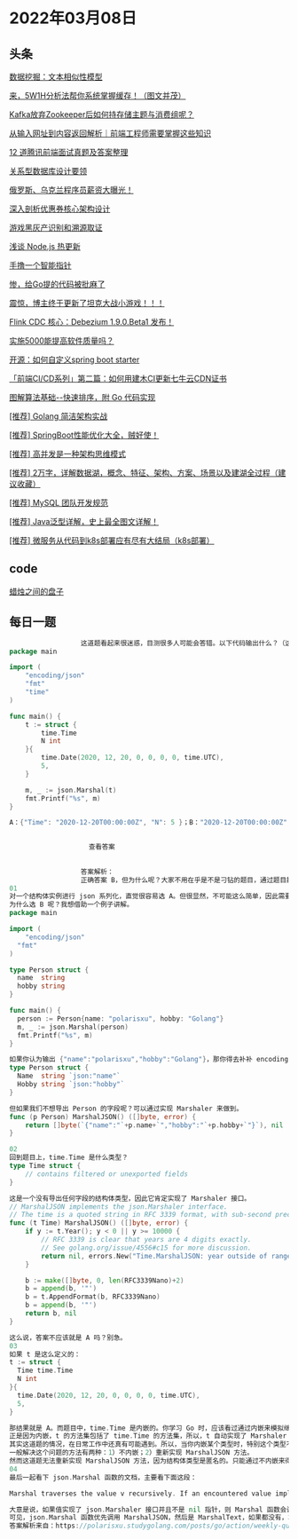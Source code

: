 # 2022年03月08日
## 头条
[数据挖掘：文本相似性模型](https://toutiao.io/k/vvrn2r5)

[来，5W1H分析法帮你系统掌握缓存！（图文并茂）](https://toutiao.io/k/hn5ah6j)

[Kafka放弃Zookeeper后如何持存储主题与消费组呢？](https://toutiao.io/k/2qnv08u)

[从输入网址到内容返回解析｜前端工程师需要掌握这些知识](https://toutiao.io/k/1n4p2rg)

[12 道腾讯前端面试真题及答案整理](https://toutiao.io/k/p5z6q6j)

[关系型数据库设计要领](https://toutiao.io/k/aqpvm0b)

[俄罗斯、乌克兰程序员薪资大曝光！](https://toutiao.io/k/szbx3jh)

[深入剖析优惠券核心架构设计](https://toutiao.io/k/qj0g7q6)

[游戏黑灰产识别和溯源取证](https://toutiao.io/k/ivkhjaa)

[浅谈 Node.js 热更新](https://toutiao.io/k/i82qqok)

[手撸一个智能指针](https://toutiao.io/k/akfto1w)

[惨，给Go提的代码被批麻了](https://toutiao.io/k/jck618p)

[震惊，博主终于更新了坦克大战小游戏！！！](https://toutiao.io/k/5b6lzfv)

[Flink CDC 核心：Debezium 1.9.0.Beta1 发布！](https://toutiao.io/k/c8j9oo2)

[实施5000能提高软件质量吗？](https://toutiao.io/k/6pltecc)

[开源：如何自定义spring boot starter](https://toutiao.io/k/wwseuek)

[「前端CI/CD系列」第二篇：如何用建木CI更新七牛云CDN证书](https://toutiao.io/k/2z83xu1)

[图解算法基础--快速排序，附 Go 代码实现](https://toutiao.io/k/hhsjbir)

[[推荐] Golang 简洁架构实战](https://toutiao.io/k/vjw1dlc)

[[推荐] SpringBoot性能优化大全，贼好使！](https://toutiao.io/k/75br1se)

[[推荐] 高并发是一种架构思维模式](https://toutiao.io/k/imslmgz)

[[推荐] 2万字，详解数据湖，概念、特征、架构、方案、场景以及建湖全过程（建议收藏）](https://toutiao.io/k/vcpzf1w)

[[推荐] MySQL 团队开发规范](https://toutiao.io/k/qjooigy)

[[推荐] Java泛型详解，史上最全图文详解！](https://toutiao.io/k/chtkqxo)

[[推荐] 微服务从代码到k8s部署应有尽有大结局（k8s部署）](https://toutiao.io/k/xk3qbvm)



## code
[蜡烛之间的盘子](https://leetcode-cn.com/problems/plates-between-candles)



## 每日一题
```go
                  这道题看起来很迷惑，目测很多人可能会答错。以下代码输出什么？（这是来自 《Go爱好者周刊》的一道题目，正确率才 12%）
package main

import (
    "encoding/json"
    "fmt"
    "time"
)

func main() {
    t := struct {
        time.Time
        N int
    }{
        time.Date(2020, 12, 20, 0, 0, 0, 0, time.UTC),
        5,
    }

    m, _ := json.Marshal(t)
    fmt.Printf("%s", m)
}

A：{"Time": "2020-12-20T00:00:00Z", "N": 5 }；B："2020-12-20T00:00:00Z"；C：{"N": 5}；D：<nil>

                  
                    查看答案
                  
                
                  答案解析：
                  正确答案 B，但为什么呢？大家不用在乎是不是刁钻的题目，通过题目能学到知识才是最重要的。
01
对一个结构体实例进行 json 系列化，直觉很容易选 A。但很显然，不可能这么简单，因此需要仔细看代码。至于选 C 和 D 的人，多半是瞎猜的吧，当然选 B 也不排除有瞎猜的。
为什么选 B 呢？我想借助一个例子讲解。
package main

import (
	"encoding/json"
  "fmt"
)

type Person struct {
  name  string
  hobby string
}	

func main() {
  person := Person{name: "polarisxu", hobby: "Golang"}
  m, _ := json.Marshal(person)
  fmt.Printf("%s", m)
}

如果你认为输出 {"name":"polarisxu","hobby":"Golang"}，那你得去补补 encoding/json 包的知识了。要想输出  {"name":"polarisxu","hobby":"Golang”}，一般我们会这么做：将 Person 的字段导出，同时设置上 tag。
type Person struct {
  Name  string `json:"name"`
  Hobby string `json:"hobby"`
}

但如果我们不想导出 Person 的字段呢？可以通过实现 Marshaler 来做到。
func (p Person) MarshalJSON() ([]byte, error) {
	return []byte(`{"name":"`+p.name+`","hobby":"`+p.hobby+`"}`), nil
}

02
回到题目上，time.Time 是什么类型？
type Time struct {
    // contains filtered or unexported fields
}

这是一个没有导出任何字段的结构体类型，因此它肯定实现了 Marshaler 接口。
// MarshalJSON implements the json.Marshaler interface.
// The time is a quoted string in RFC 3339 format, with sub-second precision added if present.
func (t Time) MarshalJSON() ([]byte, error) {
	if y := t.Year(); y < 0 || y >= 10000 {
		// RFC 3339 is clear that years are 4 digits exactly.
		// See golang.org/issue/4556#c15 for more discussion.
		return nil, errors.New("Time.MarshalJSON: year outside of range [0,9999]")
	}

	b := make([]byte, 0, len(RFC3339Nano)+2)
	b = append(b, '"')
	b = t.AppendFormat(b, RFC3339Nano)
	b = append(b, '"')
	return b, nil
}

这么说，答案不应该就是 A 吗？别急。
03
如果 t 是这么定义的：
t := struct {
  Time time.Time
  N int
}{
  time.Date(2020, 12, 20, 0, 0, 0, 0, time.UTC),
  5,
}

那结果就是 A。而题目中，time.Time 是内嵌的。你学习 Go 时，应该看过通过内嵌来模拟继承的功能吧！
正是因为内嵌，t 的方法集包括了 time.Time 的方法集，所以，t 自动实现了 Marshaler 接口。因此答案是 B。
其实这道题的情况，在日常工作中还真有可能遇到。所以，当你内嵌某个类型时，特别这个类型不是你自己定义的，需要留意这种情况。
一般解决这个问题的方法有两种：1）不内嵌；2）重新实现 MarshalJSON 方法。
然而这道题无法重新实现 MarshalJSON 方法，因为结构体类型是匿名的。只能通过不内嵌来得到正确的结果。
04
最后一起看下 json.Marshal 函数的文档，主要看下面这段：

Marshal traverses the value v recursively. If an encountered value implements the Marshaler interface and is not a nil pointer, Marshal calls its MarshalJSON method to produce JSON. If no MarshalJSON method is present but the value implements encoding.TextMarshaler instead, Marshal calls its MarshalText method and encodes the result as a JSON string. The nil pointer exception is not strictly necessary but mimics a similar, necessary exception in the behavior of UnmarshalJSON.

大意是说，如果值实现了 json.Marshaler 接口并且不是 nil 指针，则 Marshal 函数会调用其 MarshalJSON 方法以生成 JSON。如果不存在 MarshalJSON 方法，但该值实现 encoding.TextMarshaler 接口，则 Marshal 函数调用其 MarshalText 方法并将结果编码为 JSON 字符串。
可见，json.Marshal 函数优先调用 MarshalJSON，然后是 MarshalText，如果都没有，才会走正常的类型编码逻辑。
答案解析来自：https://polarisxu.studygolang.com/posts/go/action/weekly-question-embed-time/

                
```

